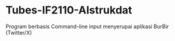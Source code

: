 # Tubes-IF2110-Alstrukdat
Program berbasis Command-line input menyerupai aplikasi BurBir (Twitter/X)
